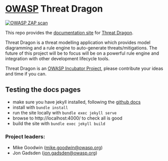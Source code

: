 # [OWASP](https://www.owasp.org) Threat Dragon #

[![OWASP ZAP scan](https://github.com/threatdragon/threatdragon.github.io/actions/workflows/zap_scan.yaml/badge.svg)](https://github.com/threatdragon/threatdragon.github.io/actions/workflows/zap_scan.yaml)

This repo provides the [documentation site](https://threatdragon.github.io)
for [Threat Dragon](http://owasp.org/www-project-threat-dragon).

Threat Dragon is a threat modelling application which provides model diagramming and a rule engine to auto-generate threats/mitigations. 
The future of this project will be to focus will be on a powerful rule engine
and integration with other development lifecycle tools.

Threat Dragon is an [OWASP Incubator Project](https://owasp.org/www-project-threat-dragon/),
please contribute your ideas and time if you can.

## Testing the docs pages
* make sure you have jekyll installed, following the
[github docs](https://docs.github.com/en/github/working-with-github-pages/testing-your-github-pages-site-locally-with-jekyll)
* install with `bundle install`
* run the site locally with `bundle exec jekyll serve`
* browse to http://localhost:4000/ to check all is good
* build the site with `bundle exec jekyll build`

### Project leaders:
* Mike Goodwin (mike.goodwin@owasp.org)
* Jon Gadsden (jon.gadsden@owasp.org)
